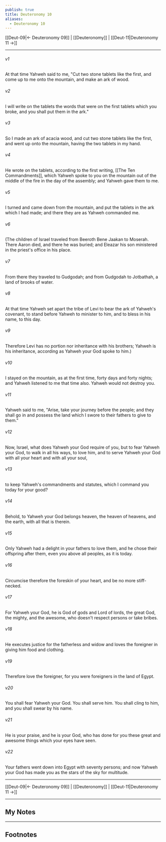 ```yaml
---
publish: true
title: Deuteronomy 10
aliases:
  - Deuteronomy 10
---
```


[[Deut-09|← Deuteronomy 09]] | [[Deuteronomy]] | [[Deut-11|Deuteronomy 11 →]]
***



###### v1 
At that time Yahweh said to me, "Cut two stone tablets like the first, and come up to me onto the mountain, and make an ark of wood. 

###### v2 
I will write on the tablets the words that were on the first tablets which you broke, and you shall put them in the ark." 

###### v3 
So I made an ark of acacia wood, and cut two stone tablets like the first, and went up onto the mountain, having the two tablets in my hand. 

###### v4 
He wrote on the tablets, according to the first writing, [[The Ten Commandments]], which Yahweh spoke to you on the mountain out of the middle of the fire in the day of the assembly; and Yahweh gave them to me. 

###### v5 
I turned and came down from the mountain, and put the tablets in the ark which I had made; and there they are as Yahweh commanded me. 

###### v6 
(The children of Israel traveled from Beeroth Bene Jaakan to Moserah. There Aaron died, and there he was buried; and Eleazar his son ministered in the priest's office in his place. 

###### v7 
From there they traveled to Gudgodah; and from Gudgodah to Jotbathah, a land of brooks of water. 

###### v8 
At that time Yahweh set apart the tribe of Levi to bear the ark of Yahweh's covenant, to stand before Yahweh to minister to him, and to bless in his name, to this day. 

###### v9 
Therefore Levi has no portion nor inheritance with his brothers; Yahweh is his inheritance, according as Yahweh your God spoke to him.) 

###### v10 
I stayed on the mountain, as at the first time, forty days and forty nights; and Yahweh listened to me that time also. Yahweh would not destroy you. 

###### v11 
Yahweh said to me, "Arise, take your journey before the people; and they shall go in and possess the land which I swore to their fathers to give to them." 

###### v12 
Now, Israel, what does Yahweh your God require of you, but to fear Yahweh your God, to walk in all his ways, to love him, and to serve Yahweh your God with all your heart and with all your soul, 

###### v13 
to keep Yahweh's commandments and statutes, which I command you today for your good? 

###### v14 
Behold, to Yahweh your God belongs heaven, the heaven of heavens, and the earth, with all that is therein. 

###### v15 
Only Yahweh had a delight in your fathers to love them, and he chose their offspring after them, even you above all peoples, as it is today. 

###### v16 
Circumcise therefore the foreskin of your heart, and be no more stiff-necked. 

###### v17 
For Yahweh your God, he is God of gods and Lord of lords, the great God, the mighty, and the awesome, who doesn't respect persons or take bribes. 

###### v18 
He executes justice for the fatherless and widow and loves the foreigner in giving him food and clothing. 

###### v19 
Therefore love the foreigner, for you were foreigners in the land of Egypt. 

###### v20 
You shall fear Yahweh your God. You shall serve him. You shall cling to him, and you shall swear by his name. 

###### v21 
He is your praise, and he is your God, who has done for you these great and awesome things which your eyes have seen. 

###### v22 
Your fathers went down into Egypt with seventy persons; and now Yahweh your God has made you as the stars of the sky for multitude.

***
[[Deut-09|← Deuteronomy 09]] | [[Deuteronomy]] | [[Deut-11|Deuteronomy 11 →]]

---
## My Notes

---
## Footnotes